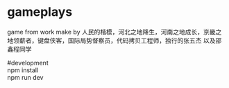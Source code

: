 # gameplays
game from work
make by 人民的楷模，河北之地降生，河南之地成长，京畿之地领薪者，键盘侠客，国际局势督察员，代码拷贝工程师，独行的张五杰
以及邵鑫程同学

#development <br>
npm install <br>
npm run dev <br>
